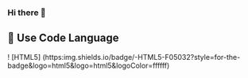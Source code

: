 ### Hi there 👋


<h2> 🔧 Use Code Language </h2>


! [HTML5] (https:img.shields.io/badge/-HTML5-F05032?style=for-the-badge&logo=html5&logo=html5&logoColor=ffffff)
